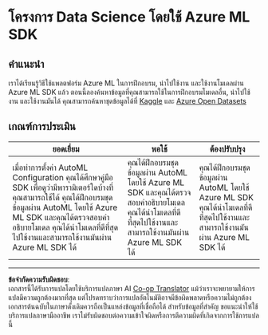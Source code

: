 <!--
CO_OP_TRANSLATOR_METADATA:
{
  "original_hash": "386efdbc19786951341f6956247ee990",
  "translation_date": "2025-08-26T22:17:52+00:00",
  "source_file": "5-Data-Science-In-Cloud/19-Azure/assignment.md",
  "language_code": "th"
}
-->
# โครงการ Data Science โดยใช้ Azure ML SDK

## คำแนะนำ

เราได้เรียนรู้วิธีใช้แพลตฟอร์ม Azure ML ในการฝึกอบรม, นำไปใช้งาน และใช้งานโมเดลผ่าน Azure ML SDK แล้ว ตอนนี้ลองค้นหาข้อมูลที่คุณสามารถใช้ในการฝึกอบรมโมเดลอื่น, นำไปใช้งาน และใช้งานมันได้ คุณสามารถค้นหาชุดข้อมูลได้ที่ [Kaggle](https://kaggle.com) และ [Azure Open Datasets](https://azure.microsoft.com/services/open-datasets/catalog?WT.mc_id=academic-77958-bethanycheum&ocid=AID3041109)

## เกณฑ์การประเมิน

| ยอดเยี่ยม | พอใช้ | ต้องปรับปรุง |
|-----------|----------|-------------------|
|เมื่อทำการตั้งค่า AutoML Configuration คุณได้ศึกษาคู่มือ SDK เพื่อดูว่ามีพารามิเตอร์ใดบ้างที่คุณสามารถใช้ได้ คุณได้ฝึกอบรมชุดข้อมูลผ่าน AutoML โดยใช้ Azure ML SDK และคุณได้ตรวจสอบคำอธิบายโมเดล คุณได้นำโมเดลที่ดีที่สุดไปใช้งานและสามารถใช้งานมันผ่าน Azure ML SDK ได้ | คุณได้ฝึกอบรมชุดข้อมูลผ่าน AutoML โดยใช้ Azure ML SDK และคุณได้ตรวจสอบคำอธิบายโมเดล คุณได้นำโมเดลที่ดีที่สุดไปใช้งานและสามารถใช้งานมันผ่าน Azure ML SDK ได้ | คุณได้ฝึกอบรมชุดข้อมูลผ่าน AutoML โดยใช้ Azure ML SDK คุณได้นำโมเดลที่ดีที่สุดไปใช้งานและสามารถใช้งานมันผ่าน Azure ML SDK ได้ |

---

**ข้อจำกัดความรับผิดชอบ**:  
เอกสารนี้ได้รับการแปลโดยใช้บริการแปลภาษา AI [Co-op Translator](https://github.com/Azure/co-op-translator) แม้ว่าเราจะพยายามให้การแปลมีความถูกต้องมากที่สุด แต่โปรดทราบว่าการแปลอัตโนมัติอาจมีข้อผิดพลาดหรือความไม่ถูกต้อง เอกสารต้นฉบับในภาษาดั้งเดิมควรถือเป็นแหล่งข้อมูลที่เชื่อถือได้ สำหรับข้อมูลที่สำคัญ ขอแนะนำให้ใช้บริการแปลภาษามืออาชีพ เราไม่รับผิดชอบต่อความเข้าใจผิดหรือการตีความผิดที่เกิดจากการใช้การแปลนี้